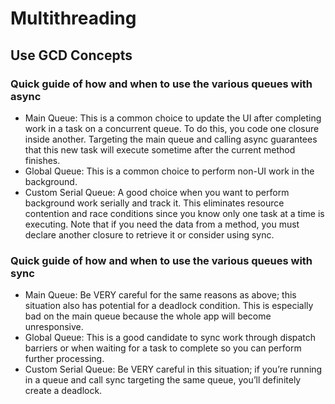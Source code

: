 # Multithreading
## Use GCD Concepts

### Quick guide of how and when to use the various queues with async
- Main Queue: This is a common choice to update the UI after completing work in a task on a concurrent queue. To do this, you code one closure inside another. Targeting the main queue and calling async guarantees that this new task will execute sometime after the current method finishes.
- Global Queue: This is a common choice to perform non-UI work in the background.
- Custom Serial Queue: A good choice when you want to perform background work serially and track it. This eliminates resource contention and race conditions since you know only one task at a time is executing. Note that if you need the data from a method, you must declare another closure to retrieve it or consider using sync.

### Quick guide of how and when to use the various queues with sync
- Main Queue: Be VERY careful for the same reasons as above; this situation also has potential for a deadlock condition. This is especially bad on the main queue because the whole app will become unresponsive.
- Global Queue: This is a good candidate to sync work through dispatch barriers or when waiting for a task to complete so you can perform further processing.
- Custom Serial Queue: Be VERY careful in this situation; if you’re running in a queue and call sync targeting the same queue, you’ll definitely create a deadlock.
